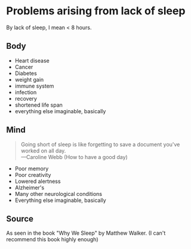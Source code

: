 ﻿# Problems arising from lack of sleep

By lack of sleep, I mean < 8 hours.

## Body

* Heart disease
* Cancer
* Diabetes
* weight gain
* immune system
* infection
* recovery
* shortened life span
* everything else imaginable, basically


## Mind

> Going short of sleep is like forgetting to save a document you've worked on all day.
> <br />&mdash;Caroline Webb (How to have a good day)


* Poor memory
* Poor creativity
* Lowered alertness
* Alzheimer's
* Many other neurological conditions
* Everything else imaginable, basically



## Source

As seen in the book "Why We Sleep" by Matthew Walker. (I can't recommend this book highly enough)